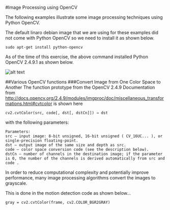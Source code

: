 #Image Processing using OpenCV

The following examples illustrate some image processing techniques using Python OpenCV.

The default linaro debian image that we are using for these examples did not come with Python OpenCV so we need to install it as shown below.

```
sudo apt-get install python-opencv
```
As of the time of this exercise, the above command installed Python OpenCV 2.4.9.1 as shown below.

![alt text](https://github.com/mvartani76/iot-detroit-jan2017/blob/master/Images/python-opencv-install-jan2017.png "Python OpenCV Install")

##Various OpenCV functions
###Convert Image from One Color Space to Another
The function prototype from the OpenCV 2.4.9 Documentation from http://docs.opencv.org/2.4.9/modules/imgproc/doc/miscellaneous_transformations.html#cvtcolor is shown here
```
cv2.cvtColor(src, code[, dst[, dstCn]]) → dst
```
with the following parameters:
```
Parameters:	
src – input image: 8-bit unsigned, 16-bit unsigned ( CV_16UC... ), or single-precision floating-point.
dst – output image of the same size and depth as src.
code – color space conversion code (see the description below).
dstCn – number of channels in the destination image; if the parameter is 0, the number of the channels is derived automatically from src and code .
```
In order to reduce computational complexity and potentially improve performance, many image processing algorithms convert the images to grayscale.

This is done in the motion detection code as shown below...
```
gray = cv2.cvtColor(frame, cv2.COLOR_BGR2GRAY)
```

